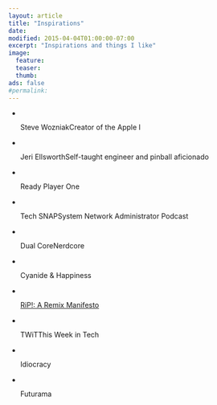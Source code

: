 ```yaml
---
layout: article
title: "Inspirations"
date:
modified: 2015-04-04T01:00:00-07:00
excerpt: "Inspirations and things I like"
image:
  feature:
  teaser:
  thumb:
ads: false
#permalink:
---
```

<ul class="th-grid-likes">
  <li>
    <a href="#"><img src="http://placehold.it/150x150.gif" alt=""></a><p><span class="header">Steve Wozniak</span>Creator of the Apple I</p>
  </li>
  <li>
    <a href="#"><img src="http://placehold.it/150x150.gif" alt=""></a><p><span class="header">Jeri Ellsworth</span>Self-taught engineer and pinball aficionado</p>
  </li>
  <li>
    <a href="#"><img src="http://placehold.it/150x150.gif" alt=""></a><p><span class="header">Ready Player One</span></p>
  </li>
  <li>
    <a href="#"><img src="http://placehold.it/150x150.gif" alt=""></a><p><span class="header">Tech SNAP</span>System Network Administrator Podcast</p>
  </li>
  <li>
    <a href="#"><img src="http://placehold.it/150x150.gif" alt=""></a><p><span class="header">Dual Core</span>Nerdcore</p>
  </li>
  <li>
    <a href="#"><img src="http://placehold.it/150x150.gif" alt=""></a><p><span class="header">Cyanide & Happiness</span></p>
  </li>
  <li>
    <a href="http://ripremix.com/"><img src="http://placehold.it/150x150.gif" alt=""></a><p><a href="http://ripremix.com/"><span class="header">RiP!: A Remix Manifesto</span></a></p>
  </li>
  <li>
    <a href="#"><img src="http://placehold.it/150x150.gif" alt=""></a><p><span class="header">TWiT</span>This Week in Tech</p>
  </li>
  <li>
    <a href="#"><img src="http://placehold.it/150x150.gif" alt=""></a><p><span class="header">Idiocracy</span></p>
  </li>
  <li>
    <a href="#"><img src="http://placehold.it/150x150.gif" alt=""></a><p><span class="header">Futurama</span></p>
  </li>
</ul>
